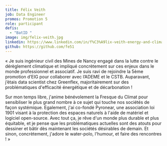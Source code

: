 ```yaml
---
title: Félix Veith
job: Data Engineer
promos: Promotion 5
role: participant
defis:
  - "BatID "
image: img/felix-veith.jpg
linkedin: https://www.linkedin.com/in/f%C3%A9lix-veith-energy-and-climate-engineer
github: https://github.com/fe51
---
```

« Je suis ingénieur civil des Mines de Nancy engagé dans la lutte contre le dérèglement climatique et impliqué concrètement sur ces enjeux dans le monde professionnel et associatif. Je suis ravi de rejoindre la 5ème promotion d’EIG pour collaborer avec l’ADEME et le CSTB. Auparavant, j’étais data scientist chez Greenflex, majoritairement sur des problématiques d'efficacité énergétique et de décarbonation ! 

Sur mon temps libre, j'anime bénévolement la Fresque du Climat pour sensibliser le plus grand nombre à ce sujet qui touche nos sociétés de façon systémique. Egalement, j'ai co-fondé Pyronear, une association loi 1901 visant à la protection des espaces naturels à l'aide de matériel et logiciel open-source. Avec tout ça, je rêve d'un monde plus durable et plus équitable, et je pense que les problématiques actuelles sont des atouts pour dessiner et bâtir dès maintenant les sociétés désirables de demain. Et sinon, concrètement, j'adore le water-polo, l'humour, et faire des rencontres ! »
